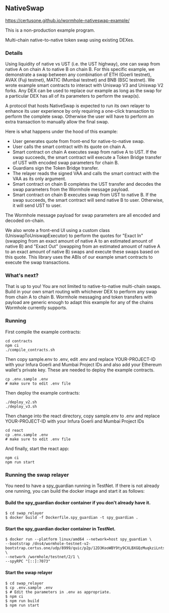 ## NativeSwap

https://certusone.github.io/wormhole-nativeswap-example/

This is a non-production example program.

Multi-chain native-to-native token swap using existing DEXes.

### Details

Using liquidity of native vs UST (i.e. the UST highway), one can swap from native A on chain A to native B on chain B. For this specific example, we demonstrate a swap between any combination of ETH (Goerli testnet), AVAX (Fuji testnet), MATIC (Mumbai testnet) and BNB (BSC testnet). We wrote example smart contracts to interact with Uniswap V3 and Uniswap V2 forks. Any DEX can be used to replace our example as long as the swap for a particular DEX has all of its parameters to perform the swap(s).

A protocol that hosts NativeSwap is expected to run its own relayer to enhance its user experience by only requiring a one-click transaction to perform the complete swap. Otherwise the user will have to perform an extra transaction to manually allow the final swap.

Here is what happens under the hood of this example:

- User generates quote from front-end for native-to-native swap.
- User calls the smart contract with its quote on chain A.
- Smart contract on chain A executes swap from native A to UST. If the swap succeeds, the smart contract will execute a Token Bridge transfer of UST with encoded swap parameters for chain B.
- Guardians sign the Token Bridge transfer.
- The relayer reads the signed VAA and calls the smart contract with the VAA as its only argument.
- Smart contract on chain B completes the UST transfer and decodes the swap parameters from the Wormhole message payload.
- Smart contract on chain B executes swap from UST to native B. If the swap succeeds, the smart contract will send native B to user. Otherwise, it will send UST to user.

The Wormhole message payload for swap parameters are all encoded and decoded on-chain.

We also wrote a front-end UI using a custom class (UniswapToUniswapExecutor) to perform the quotes for "Exact In" (swapping from an exact amount of native A to an estimated amount of native B) and "Exact Out" (swapping from an estimated amount of native A to an exact amount of native B) swaps and execute these swaps based on this quote. This library uses the ABIs of our example smart contracts to execute the swap transactions.

### What's next?

That is up to you! You are not limited to native-to-native multi-chain swaps. Build in your own smart routing with whichever DEX to perform any swap from chain A to chain B. Wormhole messaging and token transfers with payload are generic enough to adapt this example for any of the chains Wormhole currently supports.

### Running

First compile the example contracts:

```
cd contracts
npm ci
./compile_contracts.sh
```

Then copy sample.env to .env, edit .env and replace YOUR-PROJECT-ID with your Infura Goerli and Mumbai Project IDs and also add your Ethereum wallet's private key.
These are needed to deploy the example contracts.

```
cp .env.sample .env
# make sure to edit .env file
```

Then deploy the example contracts:

```
./deploy_v2.sh
./deploy_v3.sh
```

Then change into the react directory, copy sample.env to .env and replace YOUR-PROJECT-ID with your Infura Goerli and Mumbai Project IDs

```
cd react
cp .env.sample .env
# make sure to edit .env file
```

And finally, start the react app:

```
npm ci
npm run start
```

### Running the swap relayer

You need to have a spy_guardian running in TestNet. If there is not already one running, you can build the docker image and start it as follows:

#### Build the spy_guardian docker container if you don't already have it.

```
$ cd swap_relayer
$ docker build -f Dockerfile.spy_guardian -t spy_guardian .
```

#### Start the spy_guardian docker container in TestNet.

```
$ docker run --platform linux/amd64 --network=host spy_guardian \
--bootstrap /dns4/wormhole-testnet-v2-bootstrap.certus.one/udp/8999/quic/p2p/12D3KooWBY9ty9CXLBXGQzMuqkziLntsVcyz4pk1zWaJRvJn6Mmt \
--network /wormhole/testnet/2/1 \
--spyRPC "[::]:7073"
```

#### Start the swap relayer

```
$ cd swap_relayer
$ cp .env.sample .env
$ # Edit the parameters in .env as appropriate.
$ npm ci
$ npm run build
$ npm run start
```
